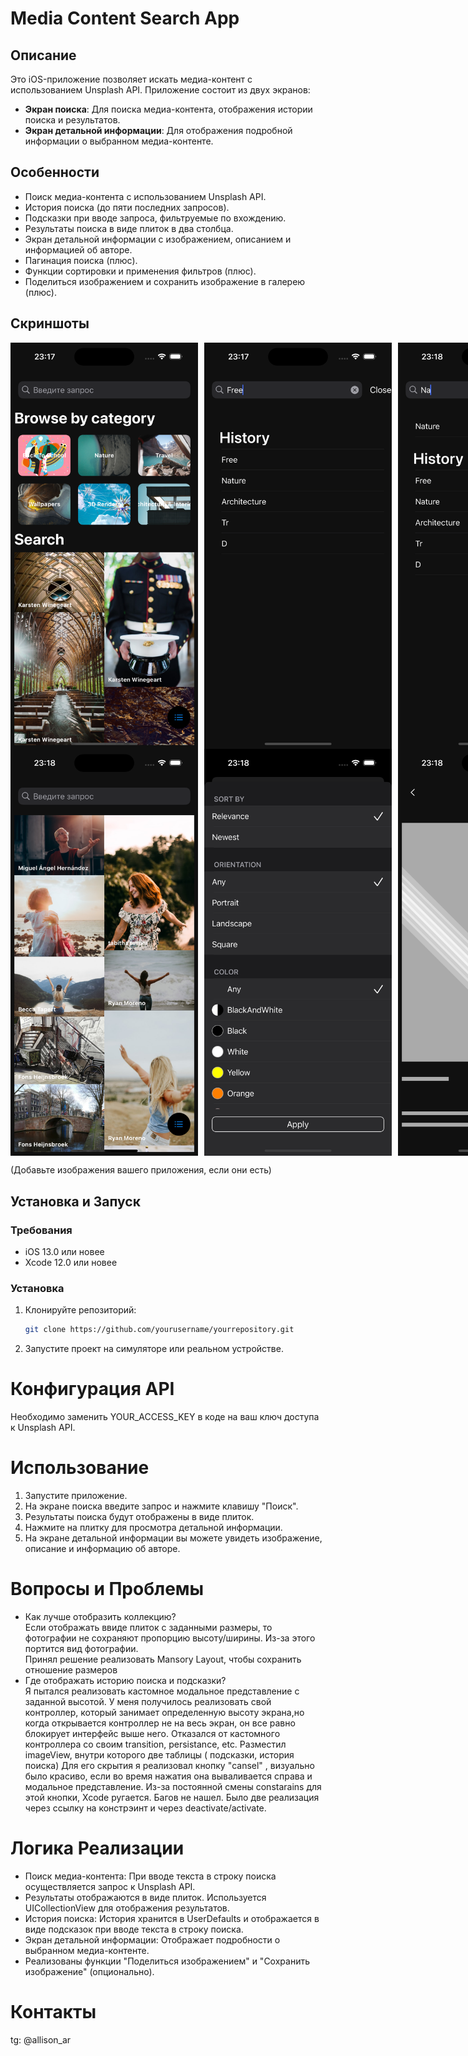 # Media Content Search App

## Описание

Это iOS-приложение позволяет искать медиа-контент с использованием Unsplash API. Приложение состоит из двух экранов:
- **Экран поиска**: Для поиска медиа-контента, отображения истории поиска и результатов.
- **Экран детальной информации**: Для отображения подробной информации о выбранном медиа-контенте.

## Особенности

- Поиск медиа-контента с использованием Unsplash API.
- История поиска (до пяти последних запросов).
- Подсказки при вводе запроса, фильтруемые по вхождению.
- Результаты поиска в виде плиток в два столбца.
- Экран детальной информации с изображением, описанием и информацией об авторе.
- Пагинация поиска (плюс).
- Функции сортировки и применения фильтров (плюс).
- Поделиться изображением и сохранить изображение в галерею (плюс).

## Скриншоты

<div style="display: flex; justify-content: space-between;">
    <img src="Screens/s1.png" alt="s1" width="300" style="margin-right: 10px;"/>
    <img src="Screens/s2.png" alt="s2" width="300" style="margin-right: 10px;"/>
    <img src="Screens/s3.png" alt="s3" width="300" style="margin-right: 10px;"/>
</div>

<div style="display: flex; justify-content: space-between;">
    <img src="Screens/s4.png" alt="s4" width="300" style="margin-right: 10px;"/>
    <img src="Screens/s5.png" alt="s5" width="300" style="margin-right: 10px;"/>
    <img src="Screens/s6.png" alt="s6" width="300" style="margin-right: 10px;"/>
</div>

(Добавьте изображения вашего приложения, если они есть)

## Установка и Запуск

### Требования

- iOS 13.0 или новее
- Xcode 12.0 или новее

### Установка

1. Клонируйте репозиторий:

   ```bash
   git clone https://github.com/yourusername/yourrepository.git
   ```



2. Запустите проект на симуляторе или реальном устройстве.


# Конфигурация API
Необходимо заменить YOUR_ACCESS_KEY в коде на ваш ключ доступа к Unsplash API.

# Использование
1. Запустите приложение.
2. На экране поиска введите запрос и нажмите клавишу "Поиск".
3. Результаты поиска будут отображены в виде плиток.
4. Нажмите на плитку для просмотра детальной информации.
5. На экране детальной информации вы можете увидеть изображение, описание и информацию об авторе.

# Вопросы и Проблемы
   - Как лучше отобразить коллекцию?   
   Если отображать ввиде плиток с заданными размеры, то фотографии не сохраняют пропорцию высоту/ширины. Из-за этого портится вид фотографии.   
   Принял решение реализовать Mansory Layout, чтобы сохранить отношение размеров
   - Где отображать историю поиска и подсказки?   
   Я пытался реализовать кастомное модальное представление с заданной высотой. У меня получилось реализовать свой контроллер, который занимает определенную высоту экрана,но когда открывается контроллер не на весь экран, он все равно блокирует интерфейс выше него. Отказался от кастомного контроллера со своим transition, persistance, etc. 
   Разместил imageView, внутри которого две таблицы ( подсказки, история поиска)
   Для его скрытия я реализовал кнопку "cansel" , визуально было красиво, если во время нажатия она вываливается справа и модальное представление. Из-за постоянной смены constarains для этой кнопки, Xcode ругается. Багов не нашел.
    Было две реализация через ссылку на констрэинт и через deactivate/activate.




# Логика Реализации
- Поиск медиа-контента: При вводе текста в строку поиска осуществляется запрос к Unsplash API.   
- Результаты отображаются в виде плиток. Используется UICollectionView для отображения результатов.
- История поиска: История хранится в UserDefaults и отображается в виде подсказок при вводе текста в строку поиска.
- Экран детальной информации: Отображает подробности о выбранном медиа-контенте.   
- Реализованы функции "Поделиться изображением" и "Сохранить изображение" (опционально).

# Контакты
 tg: @allison_ar